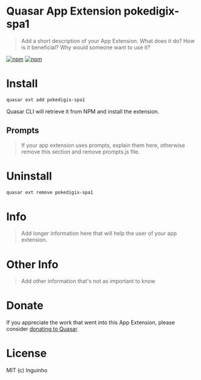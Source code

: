 # Quasar App Extension pokedigix-spa1

> Add a short description of your App Extension. What does it do? How is it beneficial? Why would someone want to use it?

[![npm](https://img.shields.io/npm/v/quasar-app-extension-pokedigix-spa1.svg?label=quasar-app-extension-pokedigix-spa1)](https://www.npmjs.com/package/quasar-app-extension-pokedigix-spa1)
[![npm](https://img.shields.io/npm/dt/quasar-app-extension-pokedigix-spa1.svg)](https://www.npmjs.com/package/quasar-app-extension-pokedigix-spa1)

# Install
```bash
quasar ext add pokedigix-spa1
```
Quasar CLI will retrieve it from NPM and install the extension.

## Prompts

> If your app extension uses prompts, explain them here, otherwise remove this section and remove prompts.js file.

# Uninstall
```bash
quasar ext remove pokedigix-spa1
```

# Info
> Add longer information here that will help the user of your app extension.

# Other Info
> Add other information that's not as important to know

# Donate
If you appreciate the work that went into this App Extension, please consider [donating to Quasar](https://donate.quasar.dev).

# License
MIT (c) Inguinho
